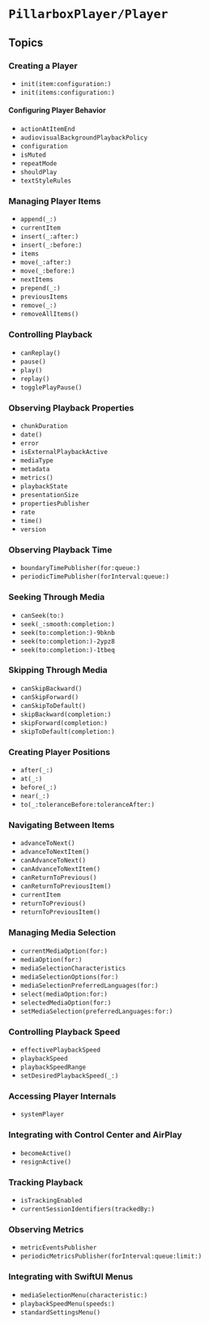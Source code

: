 # ``PillarboxPlayer/Player``

## Topics

### Creating a Player

- ``init(item:configuration:)``
- ``init(items:configuration:)``

#### Configuring Player Behavior

- ``actionAtItemEnd``
- ``audiovisualBackgroundPlaybackPolicy``
- ``configuration``
- ``isMuted``
- ``repeatMode``
- ``shouldPlay``
- ``textStyleRules``

### Managing Player Items

- ``append(_:)``
- ``currentItem``
- ``insert(_:after:)``
- ``insert(_:before:)``
- ``items``
- ``move(_:after:)``
- ``move(_:before:)``
- ``nextItems``
- ``prepend(_:)``
- ``previousItems``
- ``remove(_:)``
- ``removeAllItems()``

### Controlling Playback

- ``canReplay()``
- ``pause()``
- ``play()``
- ``replay()``
- ``togglePlayPause()``

### Observing Playback Properties

- ``chunkDuration``
- ``date()``
- ``error``
- ``isExternalPlaybackActive``
- ``mediaType``
- ``metadata``
- ``metrics()``
- ``playbackState``
- ``presentationSize``
- ``propertiesPublisher``
- ``rate``
- ``time()``
- ``version``

### Observing Playback Time

- ``boundaryTimePublisher(for:queue:)``
- ``periodicTimePublisher(forInterval:queue:)``

### Seeking Through Media

- ``canSeek(to:)``
- ``seek(_:smooth:completion:)``
- ``seek(to:completion:)-9bknb``
- ``seek(to:completion:)-2ypz8``
- ``seek(to:completion:)-1tbeq``

### Skipping Through Media

- ``canSkipBackward()``
- ``canSkipForward()``
- ``canSkipToDefault()``
- ``skipBackward(completion:)``
- ``skipForward(completion:)``
- ``skipToDefault(completion:)``

### Creating Player Positions

- ``after(_:)``
- ``at(_:)``
- ``before(_:)``
- ``near(_:)``
- ``to(_:toleranceBefore:toleranceAfter:)``

### Navigating Between Items

- ``advanceToNext()``
- ``advanceToNextItem()``
- ``canAdvanceToNext()``
- ``canAdvanceToNextItem()``
- ``canReturnToPrevious()``
- ``canReturnToPreviousItem()``
- ``currentItem``
- ``returnToPrevious()``
- ``returnToPreviousItem()``

### Managing Media Selection

- ``currentMediaOption(for:)``
- ``mediaOption(for:)``
- ``mediaSelectionCharacteristics``
- ``mediaSelectionOptions(for:)``
- ``mediaSelectionPreferredLanguages(for:)``
- ``select(mediaOption:for:)``
- ``selectedMediaOption(for:)``
- ``setMediaSelection(preferredLanguages:for:)``

### Controlling Playback Speed

- ``effectivePlaybackSpeed``
- ``playbackSpeed``
- ``playbackSpeedRange``
- ``setDesiredPlaybackSpeed(_:)``

### Accessing Player Internals

- ``systemPlayer``

### Integrating with Control Center and AirPlay

- ``becomeActive()``
- ``resignActive()``

### Tracking Playback

- ``isTrackingEnabled``
- ``currentSessionIdentifiers(trackedBy:)``

### Observing Metrics

- ``metricEventsPublisher``
- ``periodicMetricsPublisher(forInterval:queue:limit:)``

### Integrating with SwiftUI Menus

- ``mediaSelectionMenu(characteristic:)``
- ``playbackSpeedMenu(speeds:)``
- ``standardSettingsMenu()``
